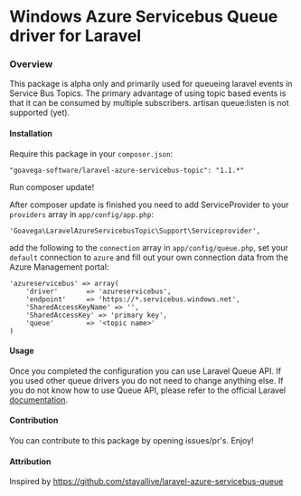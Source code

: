 Windows Azure Servicebus Queue driver for Laravel
=================================================
### Overview
This package is alpha only and primarily used for queueing laravel events in Service Bus Topics. The primary advantage of using topic based events is that it can be consumed by multiple subscribers. artisan queue:listen is not supported (yet).
#### Installation

Require this package in your `composer.json`:

	"goavega-software/laravel-azure-servicebus-topic": "1.1.*"

Run composer update!

After composer update is finished you need to add ServiceProvider to your `providers` array in `app/config/app.php`:

	'Goavega\LaravelAzureServicebusTopic\Support\Serviceprovider',

add the following to the `connection` array in `app/config/queue.php`, set your `default` connection to `azure` and fill out your own connection data from the Azure Management portal:

	'azureservicebus' => array(
        'driver'       => 'azureservicebus',
        'endpoint'     => 'https://*.servicebus.windows.net',
        'SharedAccessKeyName' => '',
        'SharedAccessKey' => 'primary key',
        'queue'        => '<topic name>'
    )

#### Usage

Once you completed the configuration you can use Laravel Queue API. If you used other queue drivers you do not need to change anything else. If you do not know how to use Queue API, please refer to the official Laravel [documentation](http://laravel.com/docs/queues).

#### Contribution

You can contribute to this package by opening issues/pr's. Enjoy!

#### Attribution
Inspired by https://github.com/stayallive/laravel-azure-servicebus-queue
